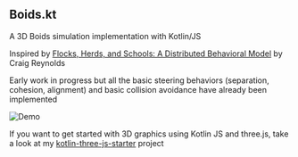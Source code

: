 ## Boids.kt 

A 3D Boids simulation implementation with Kotlin/JS
 
Inspired by [Flocks, Herds, and Schools: A Distributed Behavioral Model](https://team.inria.fr/imagine/files/2014/10/flocks-hers-and-schools.pdf) by Craig Reynolds

 
 
Early work in progress but all the basic steering behaviors (separation, cohesion, alignment) and basic collision avoidance have already been implemented 

![Demo](readme/Boids2.gif)

If you want to get started with 3D graphics using Kotlin JS and three.js, take a look at my [kotlin-three-js-starter](https://github.com/liorgonnen/kotlin-three-js-starter) project
